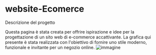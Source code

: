 # website-Ecomerce
Descrizione del progetto 

Questa pagina è stata creata per offrire ispirazione e idee per la progettazione di un sito web di e-commerce accattivante. La grafica qui presente è stata realizzata con l'obiettivo di fornire uno stile moderno, funzionale e invitante per un negozio online.
![immagine](https://github.com/amine00-prog/website-Ecommerce/assets/81044727/e1972593-d454-485f-84cf-c27b890a8724)

